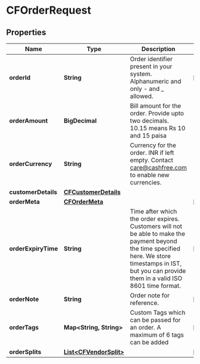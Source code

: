 

# CFOrderRequest


## Properties

| Name | Type                                              | Description | Notes |
|------------ |---------------------------------------------------| ------------- | -------------|
|**orderId** | **String**                                        | Order identifier present in your system. Alphanumeric and only - and _ allowed. |  [optional] |
|**orderAmount** | **BigDecimal**                                    | Bill amount for the order. Provide upto two decimals. 10.15 means Rs 10 and 15 paisa |  |
|**orderCurrency** | **String**                                        | Currency for the order. INR if left empty. Contact care@cashfree.com to enable new currencies.  |  |
|**customerDetails** | [**CFCustomerDetails**](CFCustomerDetails.md)     |  |  |
|**orderMeta** | [**CFOrderMeta**](CFOrderMeta.md)                 |  |  [optional] |
|**orderExpiryTime** | **String**                                        | Time after which the order expires. Customers will not be able to make the payment beyond the time specified here. We store timestamps in IST, but you can provide them in a valid ISO 8601 time format. |  [optional] |
|**orderNote** | **String**                                        | Order note for reference. |  [optional] |
|**orderTags** | **Map&lt;String, String&gt;**                     | Custom Tags which can be passed for an order. A maximum of 6 tags can be added |  [optional] |
|**orderSplits** | [**List&lt;CFVendorSplit&gt;**](CFVendorSplit.md) |  |  [optional] |



